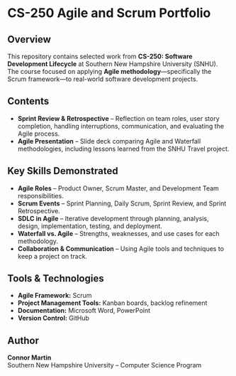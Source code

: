 # CS-250 Agile and Scrum Portfolio

## Overview
This repository contains selected work from **CS-250: Software Development Lifecycle** at Southern New Hampshire University (SNHU).  
The course focused on applying **Agile methodology**—specifically the Scrum framework—to real-world software development projects.  

## Contents
- **Sprint Review & Retrospective** – Reflection on team roles, user story completion, handling interruptions, communication, and evaluating the Agile process.
- **Agile Presentation** – Slide deck comparing Agile and Waterfall methodologies, including lessons learned from the SNHU Travel project.

## Key Skills Demonstrated
- **Agile Roles** – Product Owner, Scrum Master, and Development Team responsibilities.
- **Scrum Events** – Sprint Planning, Daily Scrum, Sprint Review, and Sprint Retrospective.
- **SDLC in Agile** – Iterative development through planning, analysis, design, implementation, testing, and deployment.
- **Waterfall vs. Agile** – Strengths, weaknesses, and use cases for each methodology.
- **Collaboration & Communication** – Using Agile tools and techniques to keep a project on track.

## Tools & Technologies
- **Agile Framework:** Scrum
- **Project Management Tools:** Kanban boards, backlog refinement
- **Documentation:** Microsoft Word, PowerPoint
- **Version Control:** GitHub

## Author
**Connor Martin**  
Southern New Hampshire University – Computer Science Program
